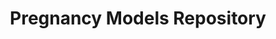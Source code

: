 ---
title:  Pregnancy Models Repository
description: A new repository containing a comprehensive list of ready-to-use pregnancy models was published on the OSP platform.
icon: database
github_url: Pregnancy-Models
---
